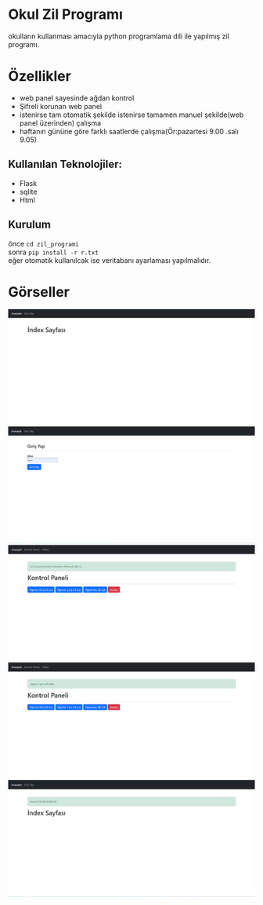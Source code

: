# Okul Zil Programı
okulların kullanması amacıyla python programlama dili ile yapılmış zil programı.

# Özellikler
- web panel sayesinde ağdan kontrol
- Şifreli korunan web panel
- istenirse tam otomatik şekilde istenirse tamamen manuel şekilde(web panel üzerinden) çalışma
- haftanın gününe göre farklı saatlerde çalışma(Ör:pazartesi 9.00 .salı 9.05)


## Kullanılan Teknolojiler:
-  Flask
-  sqlite
-  Html
## Kurulum
önce `cd zil_programi`  
sonra `pip install -r r.txt`  
eğer otomatik kullanılcak ise veritabanı ayarlaması yapılmalıdır.
# Görseller
![gorsel_1](https://github.com/fatihemregit/zil_programi/blob/master/screenshots/Screenshot_1.png)
![gorsel_2](https://github.com/fatihemregit/zil_programi/blob/master/screenshots/Screenshot_2.png)
![gorsel_3](https://github.com/fatihemregit/zil_programi/blob/master/screenshots/Screenshot_3.png)
![gorsel_4](https://github.com/fatihemregit/zil_programi/blob/master/screenshots/Screenshot_4.png)
![gorsel_5](https://github.com/fatihemregit/zil_programi/blob/master/screenshots/Screenshot_5.png)
